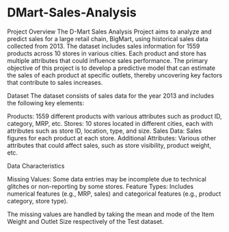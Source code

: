 # DMart-Sales-Analysis

Project Overview
The D-Mart Sales Analysis Project aims to analyze and predict sales for a large retail chain, BigMart, using historical sales data collected from 2013. The dataset includes sales information for 1559 products across 10 stores in various cities. Each product and store has multiple attributes that could influence sales performance. The primary objective of this project is to develop a predictive model that can estimate the sales of each product at specific outlets, thereby uncovering key factors that contribute to sales increases.

Dataset
The dataset consists of sales data for the year 2013 and includes the following key elements:

Products: 1559 different products with various attributes such as product ID, category, MRP, etc.
Stores: 10 stores located in different cities, each with attributes such as store ID, location, type, and size.
Sales Data: Sales figures for each product at each store.
Additional Attributes: Various other attributes that could affect sales, such as store visibility, product weight, etc.


Data Characteristics

Missing Values: Some data entries may be incomplete due to technical glitches or non-reporting by some stores.
Feature Types: Includes numerical features (e.g., MRP, sales) and categorical features (e.g., product category, store type).

The missing values are handled by taking the mean and mode of the Item Weight and Outlet Size respectively of the Test dataset.
